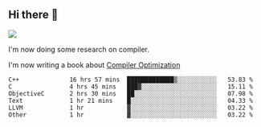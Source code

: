 


<!--
**liusy58/liusy58** is a ✨ _special_ ✨ repository because its `README.md` (this file) appears on your GitHub profile.

Here are some ideas to get you started:

- 🔭 I’m currently working on ...
- 🌱 I’m currently learning ...
- 👯 I’m looking to collaborate on ...
- 🤔 I’m looking for help with ...
- 💬 Ask me about ...
- 📫 How to reach me: ...
- 😄 Pronouns: ...
- ⚡ Fun fact: ...
-->
<!--
![](https://komarev.com/ghpvc/?username=liusy58&color=brightgreen&label=PROFILE+VIEWS)




- 🔭 I’m currently working on my .
- 📫 How to reach me:plz contact me by [email](liusy58@,ail2.sysu.edu.cn) or WeChat(LIUSIYU_58)
- 🏫 I'm an undergraduate in Sun-Yat-sen University majoring in the computer science. Expected to graduate in Spring 2021.
- 👯 I'm now interested in System such as OS, Compiler and Database. 
- 🤔 I’m looking for help with Database System.
-->

## Hi there 👋
![](https://komarev.com/ghpvc/?username=liusy58&color=brightgreen&label=PROFILE+VIEWS)



I'm now doing some research on compiler.

I'm now writing a book about [Compiler Optimization](https://github.com/liusy58/CompilerNotes/blob/master/main.pdf)


 <!--START_SECTION:waka-->

```text
C++              16 hrs 57 mins  █████████████▒░░░░░░░░░░░   53.83 %
C                4 hrs 45 mins   ███▓░░░░░░░░░░░░░░░░░░░░░   15.11 %
ObjectiveC       2 hrs 30 mins   ██░░░░░░░░░░░░░░░░░░░░░░░   07.98 %
Text             1 hr 21 mins    █░░░░░░░░░░░░░░░░░░░░░░░░   04.33 %
LLVM             1 hr            ▓░░░░░░░░░░░░░░░░░░░░░░░░   03.22 %
Other            1 hr            ▓░░░░░░░░░░░░░░░░░░░░░░░░   03.22 %
```

<!--END_SECTION:waka-->
